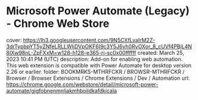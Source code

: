 # Microsoft Power Automate (Legacy) - Chrome Web Store

cover: https://lh3.googleusercontent.com/9N5CXfLvaIrM2Z-3drTypbpYT5yZNfeLRLLWIjDVpOKF6I9c3Y5J6yh0RyOXor_8_cUVf4PBjL4N8IXw98nL-ZpFXxM=w128-h128-e365-rj-sc0x00ffffff
created: March 25, 2023 10:41 PM (UTC)
description: Add-on for enabling web automation. This web extension is compatible with Power Automate for desktop version 2.26 or earlier.
folder: BOOKMRKS-MTHRFCKR / BROWSR-MTHRFCKR / Browser / Browser Extensions / Chrome Extensions / Dev / Automation
url: https://chrome.google.com/webstore/detail/microsoft-power-automate/gjgfobnenmnljakmhboildkafdkicala